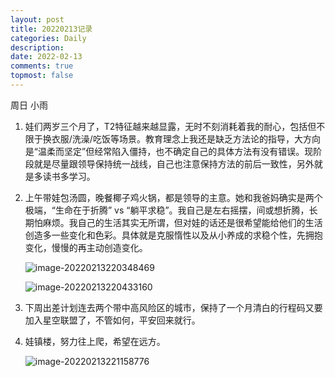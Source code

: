 ```yaml
---
layout: post
title: 20220213记录
categories: Daily
description: 
date: 2022-02-13
comments: true
topmost: false
---
```


周日 小雨

1. 娃们两岁三个月了，T2特征越来越显露，无时不刻消耗着我的耐心，包括但不限于换衣服/洗澡/吃饭等场景。教育理念上我还是缺乏方法论的指导，大方向是“温柔而坚定”但经常陷入僵持，也不确定自己的具体方法有没有错误。现阶段就是尽量跟领导保持统一战线，自己也注意保持方法的前后一致性，另外就是多读书多学习。

1. 上午带娃包汤圆，晚餐椰子鸡火锅，都是领导的主意。她和我爸妈确实是两个极端，“生命在于折腾” vs “躺平求稳”。我自己是左右摇摆，间或想折腾，长期怕麻烦。我自己的生活其实无所谓，但对娃的话还是很希望能给他们的生活创造多一些变化和色彩。具体就是克服惰性以及从小养成的求稳个性，先拥抱变化，慢慢的再主动创造变化。

   ![image-20220213220348469](https://cdn.jsdelivr.net/gh/bong860313/MyImage/202202132203420.png)
   
   ![image-20220213220433160](https://cdn.jsdelivr.net/gh/bong860313/MyImage/202202132204088.png)
   
1. 下周出差计划连去两个带中高风险区的城市，保持了一个月清白的行程码又要加入星空联盟了，不管如何，平安回来就行。

1. 娃镇楼，努力往上爬，希望在远方。

   ![image-20220213221158776](https://cdn.jsdelivr.net/gh/bong860313/MyImage/202202132211230.png)
